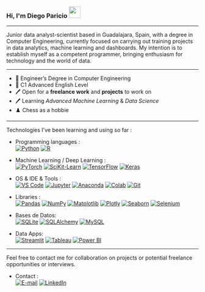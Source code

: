 ### Hi, I'm Diego Paricio <img src="https://raw.githubusercontent.com/iampavangandhi/iampavangandhi/master/gifs/Hi.gif" width="30px"></h2>
__________________________________________________________________________________________________________________________________________________________
Junior data analyst-scientist based in Guadalajara, Spain, with a degree in Computer Engineering, currently focused on carrying out training projects in data analytics, machine learning and dashboards. My intention is to establish myself as a competent programmer, bringing enthusiasm for technology and the world of data.

__________________________________________________________________________________________________________________________________________________________
- 📜 Engineer’s Degree in Computer Engineering
- 📜 C1 Advanced English Level
- 🖊️ Open for a **freelance work** and **projects** to work on
- 🖊️ Learning *Advanced Machine Learning* & *Data Science*
- ♟️ Chess as a hobbie
___________________________________________________________________________________________________________________________________________________________
Technologies I've been learning and using so far :

- Programming languages : <br />
    [![Python](https://img.shields.io/badge/-Python-3776AB?style=flat-square&logo=python&logoColor=white)](https://www.python.org/)
    [![R](https://img.shields.io/badge/-R%20(language)-276DC3?style=flat-square&logo=r&logoColor=white)](https://www.r-project.org/)
  
- Machine Learning / Deep Learning : <br />
    [![PyTorch](https://img.shields.io/badge/-PyTorch-EE4C2C?style=flat-square&logo=pytorch&logoColor=white)](https://pytorch.org/)
    [![SciKit-Learn](https://img.shields.io/badge/-scikit%20learn-F7931E?style=flat-square&logo=scikit-learn&logoColor=white)](https://scikit-learn.org/stable/)
    [![TensorFlow](https://img.shields.io/badge/-TensorFlow-FF6F00?style=flat-square&logo=tensorflow&logoColor=white)](https://www.tensorflow.org/)
    [![Keras](https://img.shields.io/badge/-Keras-D00000?style=flat-square&logo=keras&logoColor=white)](https://keras.io/)

- OS & IDE & Tools : <br />
    [![VS Code](https://img.shields.io/badge/-VS%20Code-007ACC?style=flat-square&logo=visual-studio-code&logoColor=white)](https://code.visualstudio.com/)
    [![Jupyter](https://img.shields.io/badge/-Jupyter-F37626?style=flat-square&logo=jupyter&logoColor=white)](https://jupyter.org/)
    [![Anaconda](https://img.shields.io/badge/-Anaconda-44A833?style=flat-square&logo=anaconda&logoColor=white)](https://www.anaconda.com/)
    [![Colab](https://img.shields.io/badge/-Colab-F9AB00?style=flat-square&logo=google-colab&logoColor=white)](https://colab.research.google.com/)
    [![Git](https://img.shields.io/badge/-Git-F05032?style=flat-square&logo=git&logoColor=white)](https://git-scm.com/)
  
- Libraries : <br />
    [![Pandas](http://img.shields.io/badge/-Pandas-150458?style=flat-square&logo=pandas&logoColor=white)](https://pandas.pydata.org/)
    [![NumPy](http://img.shields.io/badge/-NumPy-013243?style=flat-square&logo=numpy&logoColor=white)](https://numpy.org/)
    [![Matplotlib](http://img.shields.io/badge/-Matplotlib-007ACC?style=flat-square&logo=matplotlib&logoColor=white)](https://matplotlib.org/)
    [![Plotly](http://img.shields.io/badge/-Plotly-3F4F75?style=flat-square&logo=plotly&logoColor=white)](https://plotly.com/)
    [![Seaborn](http://img.shields.io/badge/-Seaborn-276DC3?style=flat-square&logo=seaborn&logoColor=white)](https://seaborn.pydata.org/)
    [![Selenium](http://img.shields.io/badge/-Selenium-43B02A?style=flat-square&logo=selenium&logoColor=white)](https://www.selenium.dev/)

- Bases de Datos: <br />
    [![SQLite](http://img.shields.io/badge/-SQLite-003B57?style=flat-square&logo=sqlite&logoColor=white)](https://www.sqlite.org/)
    [![SQLAlchemy](http://img.shields.io/badge/-SQLAlchemy-D71F00?style=flat-square&logo=sqlalchemy&logoColor=white)](https://www.sqlalchemy.org/)
    [![MySQL](http://img.shields.io/badge/-MySQL-4479A1?style=flat-square&logo=mysql&logoColor=white)](https://www.mysql.com/)

- Data Apps: <br />
    [![Streamlit](http://img.shields.io/badge/-Streamlit-FF4B4B?style=flat-square&logo=streamlit&logoColor=white)](https://streamlit.io/)
  [![Tableau](http://img.shields.io/badge/-Tableau-3776AB?style=flat-square&logo=tableau&logoColor=white)](https://www.tableau.com/)
  [![Power BI](http://img.shields.io/badge/-PowerBI-FFA500?style=flat-square&logo=powerbi&logoColor=white)](https://app.powerbi.com/)

___________________________________________________________________________________________________________________________________________________________
Feel free to contact me for collaboration on projects or potential freelance opportunities or interviews.

- Contact : <br />
    [![E-mail](https://img.shields.io/badge/E--mail-D14836?style=flat-square&logo=gmail&logoColor=white)](mailto:diegoparicio@gmail.com)
    [![LinkedIn](https://img.shields.io/badge/LinkedIn-0077B5?style=flat-square&logo=linkedin&logoColor=white)](https://www.linkedin.com/in/diegoparicio/)
